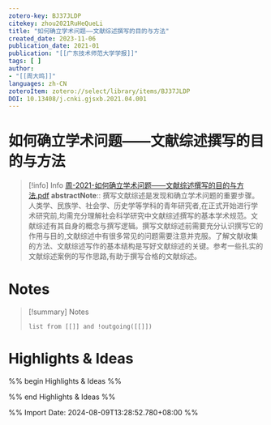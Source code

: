 ```yaml
---
zotero-key: BJ37JLDP
citekey: zhou2021RuHeQueLi
title: "如何确立学术问题——文献综述撰写的目的与方法"
created_date: 2023-11-06
publication_date: 2021-01
publication: "[[广东技术师范大学学报]]"
tags: [ ]
author: 
- "[[周大鸣]]"
languages: zh-CN
zoteroItem: zotero://select/library/items/BJ37JLDP
DOI: 10.13408/j.cnki.gjsxb.2021.04.001
---
```

# 如何确立学术问题——文献综述撰写的目的与方法
> [!info] Info
> [周-2021-如何确立学术问题——文献综述撰写的目的与方法.pdf](file://D:\Users\RavenHogwarts\Zotero\storage\Y8NR3N9G\周-2021-如何确立学术问题——文献综述撰写的目的与方法.pdf)
> **abstractNote**:: 撰写文献综述是发现和确立学术问题的重要步骤。人类学、民族学、社会学、历史学等学科的青年研究者,在正式开始进行学术研究前,均需充分理解社会科学研究中文献综述撰写的基本学术规范。文献综述有其自身的概念与撰写逻辑。撰写文献综述前需要充分认识撰写它的作用与目的,文献综述中有很多常见的问题需要注意并克服。了解文献收集的方法、文献综述写作的基本结构是写好文献综述的关键。参考一些扎实的文献综述案例的写作思路,有助于撰写合格的文献综述。

# Notes
> [!summary] Notes
> ```dataview
> list from [[]] and !outgoing([[]]) 
> ```

# Highlights & Ideas
%% begin Highlights & Ideas %%

%% end Highlights & Ideas %%

%% Import Date: 2024-08-09T13:28:52.780+08:00 %%
